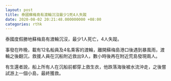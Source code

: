 ```yaml
---
layout: post
title: 泰國蘇梅島有渡輪沉沒最少1死4人失蹤
date: 2020-08-02 20:21:48.000000000 +08:00
categories: rthk
---
```


泰國度假勝地蘇梅島有渡輪沉沒，最少1人死亡，4人失蹤。

事發在昨晚，載有12名船員及4名乘客的渡輪，離開蘇梅島港口後遇到暴風雨，渡輪之後翻沉，救援人員在沉船附近救出9人，數小時後再在附近荒島發現兩人。

有生還者說，船上所有人在沉船前都穿上救生衣，他跌落海後被水流沖走，之後嘗試游上一個小島，最終獲救。
